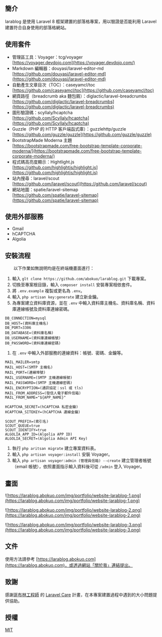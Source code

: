 ## 簡介

larablog 是使用 Laravel 8 框架建置的部落格專案，用以驗證是否能利用 Laravel 建置符合自身使用的部落格網站。

## 使用套件

- 管理區工具：Voyager：tcg/voyager  
[https://voyager.devdojo.com](https://voyager.devdojo.com/)
- Markdown 編輯器：douyasi/laravel-editor-md  
[https://github.com/douyasi/laravel-editor-md](https://github.com/douyasi/laravel-editor-md)
- 自動產生文章目次（TOC）：caseyamcl/toc  
[https://github.com/caseyamcl/toc](https://github.com/caseyamcl/toc)
- 網頁路徑（breadcrumb aka 麵包屑）：diglactic/laravel-breadcrumbs  
[https://github.com/diglactic/laravel-breadcrumbs](https://github.com/diglactic/laravel-breadcrumbs)
- 圖形驗證碼：scyllaly/hcaptcha  
[https://github.com/Scyllaly/hcaptcha](https://github.com/Scyllaly/hcaptcha)
- Guzzle（PHP 的 HTTP 客戶端函式庫）：guzzlehttp/guzzle  
[https://github.com/guzzle/guzzle](https://github.com/guzzle/guzzle)
- BootstrapMade Moderna 主題  
[https://bootstrapmade.com/free-bootstrap-template-corporate-moderna/](https://bootstrapmade.com/free-bootstrap-template-corporate-moderna/)
- 程式碼高亮度顯示：Hightlight.js  
[https://github.com/highlightjs/highlight.js](https://github.com/highlightjs/highlight.js)  
- 站內搜尋：laravel/scout  
[https://github.com/laravel/scout](https://github.com/laravel/scout)
- 網站地圖：spatie/laravel-sitemap  
[https://github.com/spatie/laravel-sitemap](https://github.com/spatie/laravel-sitemap)

## 使用外部服務

- Gmail
- hCAPTCHA
- Algolia

## 安裝流程

　　以下作業如無說明均是在終端機畫面進行：

1. 輸入 `glt clone https://github.com/abokuo/larablog.git` 下載專案。
2. 切換至專案根目錄，輸入 `composer install` 安裝專案相依套件。
3. 將 `.env.example` 複製或更名為 `.env`。
4. 輸入 `php artisan key:generate` 建立新金鑰。
5. 為專案建立資料庫資源，並在 `.env` 中輸入資料庫主機名、資料庫名稱、資料庫連線帳號及資料庫連線密碼。

```
DB_CONNECTION=mysql
DB_HOST=(資料庫主機名)
DB_PORT=3306
DB_DATABASE=(資料庫名稱)
DB_USERNAME=(資料庫連線帳號)
DB_PASSWORD=(資料庫連線密碼)
```

1. 在 `.env` 中輸入外部服務的連線資料：帳號、密碼、金鑰等。

```
MAIL_MAILER=smtp
MAIL_HOST=(SMTP 主機名)
MAIL_PORT=(連線埠號)
MAIL_USERNAME=(SMTP 主機連線帳號)
MAIL_PASSWORD=(SMTP 主機連線密碼)
MAIL_ENCRYPTION=(通訊協定：ssl 或 tls)
MAIL_FROM_ADDRESS=(發信人電子郵件信箱)
MAIL_FROM_NAME="${APP_NAME}"

HCAPTCHA_SECRET=(hCAPTCHA 私密金鑰)
HCAPTCHA_SITEKEY=(hCAPTCHA 連線金鑰)

SCOUT_PREFIX=(索引名)
SCOUT_QUEUE=true
SCOUT_IDENTIFY=true
ALGOLIA_APP_ID=(Algolia APP ID)
ALGOLIA_SECRET=(Algolia Admin API Key)
```

1. 執行 `php aritsan migrate` 建立專案資料表。
2. 輸入 `php artisan voyager:install` 安裝 Voyager。
3. 輸入 `php artisan voyager:admin (管理員信箱) --create` 建立管理者帳號（email 帳號），依照畫面指示輸入資料後可從 `/admin` 登入 Voyager。

## 畫面

![https://larablog.abokuo.com/img/portfolio/website-larablog-1.png](https://larablog.abokuo.com/img/portfolio/website-larablog-1.png)

![https://larablog.abokuo.com/img/portfolio/website-larablog-2.png](https://larablog.abokuo.com/img/portfolio/website-larablog-2.png)

![https://larablog.abokuo.com/img/portfolio/website-larablog-3.png](https://larablog.abokuo.com/img/portfolio/website-larablog-3.png)

## 文件

使用方法請參考 [https://larablog.abokuo.com](https://larablog.abokuo.com)，或透過網站「關於我」連結提出。

## 致謝

感謝[哥布林工程師](https://www.facebook.com/goblinlab) 的 [Laravel Care](https://service.pandalab.org/laravelcare) 計畫，在本專案建置過程中遇到的大小問題提供協助。

## 授權

[MIT](https://opensource.org/licenses/MIT)